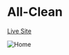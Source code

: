 # All-Clean

[Live Site](https://muib.netlify.app/)

![Home](https://user-images.githubusercontent.com/45326654/147925632-a633989c-2c1a-404a-b80f-f64a68008ec3.jpg)
